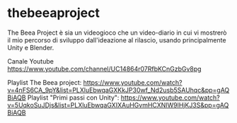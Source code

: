 # thebeeaproject
The Beea Project è sia un videogioco che un video-diario in cui vi mostrerò il mio percorso di sviluppo dall'ideazione al rilascio, usando principalmente Unity e Blender.

Canale Youtube
https://www.youtube.com/channel/UC14864r07RfbKCnGzbGv8pg

Playlist The Beea project: https://www.youtube.com/watch?v=4nFS6CA_9pY&list=PLXluEbwqaGXKkJP30wf_Nd2usb5SAUhqc&pp=gAQBiAQB
Playlist "Primi passi con Unity": https://www.youtube.com/watch?v=5UqkoSuJDjs&list=PLXluEbwqaGXIXAuHGvmHCXNIW9lHjKJ3S&pp=gAQBiAQB


